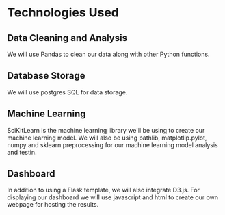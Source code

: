 # Technologies Used
## Data Cleaning and Analysis
We will use Pandas to clean our data along with other Python functions.

## Database Storage
We will use postgres SQL for data storage. 

## Machine Learning
SciKitLearn is the machine learning library we'll be using to create our machine learning model. We will also be using pathlib, matplotlip.pylot, numpy and sklearn.preprocessing for our machine learning model analysis and testin. 

## Dashboard
In addition to using a Flask template, we will also integrate D3.js. For displaying our dashboard we will use javascript and html to create our own webpage for hosting the results.
